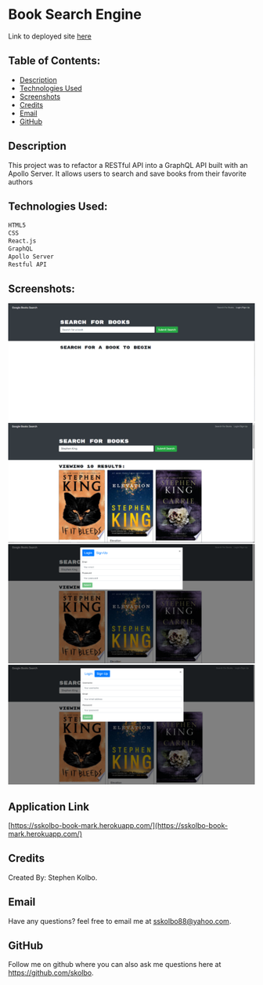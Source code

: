 # Book Search Engine

Link to deployed site [here](https://mern-booksearch-app.herokuapp.com/)

## Table of Contents:
  * [Description](#description)
  * [Technologies Used](#technologiesUsed)
  * [Screenshots](#screenshots)
  * [Credits](#credits)
  * [Email](#email)
  * [GitHub](#github)

## Description

This project was to refactor a RESTful API into a GraphQL API built with an Apollo Server. It allows users to search and save books from their favorite authors

## Technologies Used:
    HTML5
    CSS
    React.js
    GraphQL
    Apollo Server
    Restful API

## Screenshots:

![Home](screenshots/bookssearch.PNG)
![Stephen King](screenshots/bookssearch1.PNG)
![Log In](screenshots/bookssearch2.PNG)
![Sign up](screenshots/bookssearch3.PNG)

## Application Link
[https://sskolbo-book-mark.herokuapp.com/](https://sskolbo-book-mark.herokuapp.com/)

## Credits
Created By: Stephen Kolbo.

## Email
Have any questions? feel free to email me at sskolbo88@yahoo.com. 

## GitHub
Follow me on github where you can also ask me questions here at https://github.com/skolbo.
